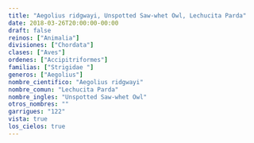 ```yaml
---
title: "Aegolius ridgwayi, Unspotted Saw-whet Owl, Lechucita Parda"
date: 2018-03-26T20:00:00-00:00
draft: false
reinos: ["Animalia"]
divisiones: ["Chordata"]
clases: ["Aves"]
ordenes: ["Accipitriformes"]
familias: ["Strigidae "]
generos: ["Aegolius"]
nombre_cientifico: "Aegolius ridgwayi"
nombre_comun: "Lechucita Parda"
nombre_ingles: "Unspotted Saw-whet Owl"
otros_nombres: ""
garrigues: "122"
vista: true
los_cielos: true
---
```

